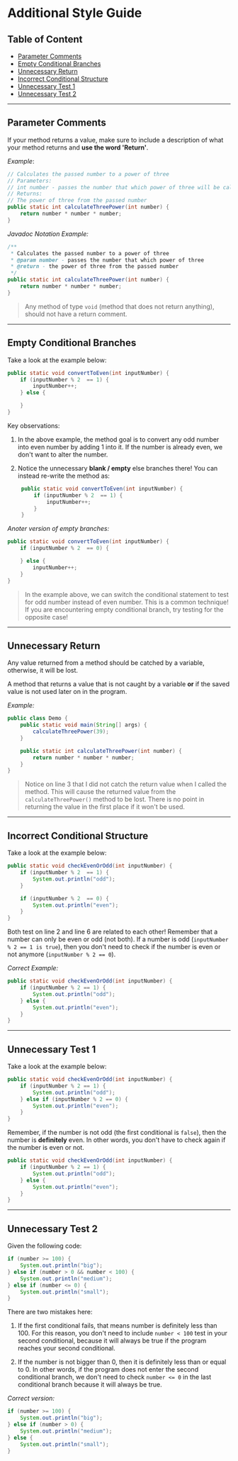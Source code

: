 # Additional Style Guide

## Table of Content

- [Parameter Comments](#parameter-comments)
- [Empty Conditional Branches](#empty-conditional-branches)
- [Unnecessary Return](#unnecessary-return)
- [Incorrect Conditional Structure](#incorrect-conditional-structure)
- [Unnecessary Test 1](#unnecessary-test-1)
- [Unnecessary Test 2](#unnecessary-test-2)

---

## Parameter Comments

If your method returns a value, make sure to include a description of what your method returns and **use the word 'Return'**.

_Example_:

```java
// Calculates the passed number to a power of three
// Parameters:
// int number - passes the number that which power of three will be calculated
// Returns:
// The power of three from the passed number
public static int calculateThreePower(int number) {
    return number * number * number;
}
```

_Javadoc Notation Example:_

```java
/**
 * Calculates the passed number to a power of three
 * @param number - passes the number that which power of three
 * @return - the power of three from the passed number
 */
public static int calculateThreePower(int number) {
    return number * number * number;
}
```

> Any method of type `void` (method that does not return anything), should not have a return comment.

---

## Empty Conditional Branches

Take a look at the example below:

```java
public static void convertToEven(int inputNumber) {
    if (inputNumber % 2  == 1) {
        inputNumber++;
    } else {

    }
}
```

Key observations:

1. In the above example, the method goal is to convert any odd number into even number by adding 1 into it. If the number is already even, we don't want to alter the number.

2. Notice the unnecessary **blank / empty** else branches there! You can instead re-write the method as:

   ```java
    public static void convertToEven(int inputNumber) {
        if (inputNumber % 2  == 1) {
            inputNumber++;
        }
    }
   ```

_Anoter version of empty branches:_

```java
public static void convertToEven(int inputNumber) {
    if (inputNumber % 2  == 0) {

    } else {
        inputNumber++;
    }
}
```

> In the example above, we can switch the conditional statement to test for odd number instead of even number. This is a common technique! If you are encountering empty conditional branch, try testing for the opposite case!

---

## Unnecessary Return

Any value returned from a method should be catched by a variable, otherwise, it will be lost.

A method that returns a value that is not caught by a variable **or** if the saved value is not used later on in the program.

_Example:_

```java
public class Demo {
    public static void main(String[] args) {
        calculateThreePower(39);
    }

    public static int calculateThreePower(int number) {
        return number * number * number;
    }
}
```

> Notice on line 3 that I did not catch the return value when I called the method. This will cause the returned value from the `calculateThreePower()` method to be lost. There is no point in returning the value in the first place if it won't be used.

---

## Incorrect Conditional Structure

Take a look at the example below:

```java
public static void checkEvenOrOdd(int inputNumber) {
    if (inputNumber % 2  == 1) {
        System.out.println("odd");
    }

    if (inputNumber % 2  == 0) {
        System.out.println("even");
    }
}
```

Both test on line 2 and line 6 are related to each other! Remember that a number can only be even or odd (not both). If a number is odd (`inputNumber % 2 == 1 is true`), then you don't need to check if the number is even or not anymore (`inputNumber % 2 == 0`).

_Correct Example:_

```java
public static void checkEvenOrOdd(int inputNumber) {
    if (inputNumber % 2 == 1) {
        System.out.println("odd");
    } else {
        System.out.println("even");
    }
}
```

---

## Unnecessary Test 1

Take a look at the example below:

```java
public static void checkEvenOrOdd(int inputNumber) {
    if (inputNumber % 2 == 1) {
        System.out.println("odd");
    } else if (inputNumber % 2 == 0) {
        System.out.println("even");
    }
}
```

Remember, if the number is not odd (the first conditional is `false`), then the number is **definitely** even. In other words, you don't have to check again if the number is even or not.

```java
public static void checkEvenOrOdd(int inputNumber) {
    if (inputNumber % 2 == 1) {
        System.out.println("odd");
    } else {
        System.out.println("even");
    }
}
```

---

## Unnecessary Test 2

Given the following code:

```java
if (number >= 100) {
    System.out.println("big");
} else if (number > 0 && number < 100) {
    System.out.println("medium");
} else if (number <= 0) {
    System.out.println("small");
}
```

There are two mistakes here:

1. If the first conditional fails, that means number is definitely less than 100. For this reason, you don't need to include `number < 100` test in your second conditional, because it will always be true if the program reaches your second conditional.

2. If the number is not bigger than 0, then it is definitely less than or equal to 0. In other words, if the program does not enter the second conditional branch, we don't need to check `number <= 0` in the last conditional branch because it will always be true.

_Correct version:_

```java
if (number >= 100) {
    System.out.println("big");
} else if (number > 0) {
    System.out.println("medium");
} else {
    System.out.println("small");
}
```
